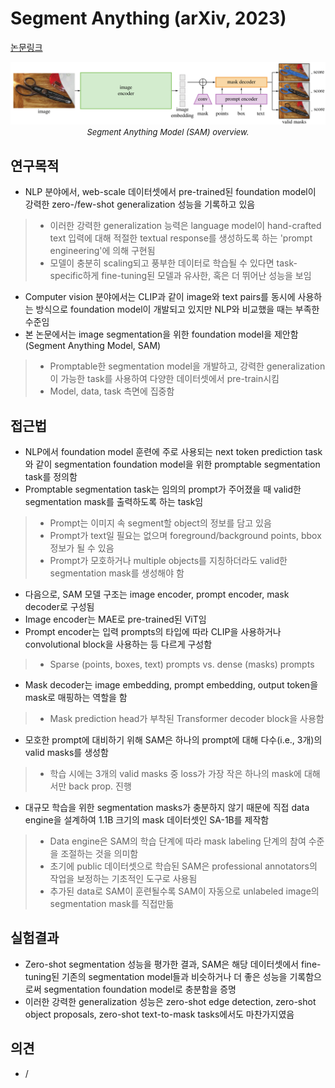 # Segment Anything (arXiv, 2023)

[논문링크](https://arxiv.org/abs/2304.02643)

<p align="center">
    <img width="600" alt='fig1' src="../img/kirillov2023segment.png?raw=true"></br>
    <em><font size=2>Segment Anything Model (SAM) overview.</font></em>
</p>

## 연구목적
- NLP 분야에서, web-scale 데이터셋에서 pre-trained된 foundation model이 강력한 zero-/few-shot generalization 성능을 기록하고 있음
> - 이러한 강력한 generalization 능력은 language model이 hand-crafted text 입력에 대해 적절한 textual response를 생성하도록 하는 'prompt engineering'에 의해 구현됨
> - 모델이 충분히 scaling되고 풍부한 데이터로 학습될 수 있다면 task-specific하게 fine-tuning된 모델과 유사한, 혹은 더 뛰어난 성능을 보임
- Computer vision 분야에서는 CLIP과 같이 image와 text pairs를 동시에 사용하는 방식으로 foundation model이 개발되고 있지만 NLP와 비교했을 때는 부족한 수준임
- 본 논문에서는 image segmentation을 위한 foundation model을 제안함 (Segment Anything Model, SAM)
> - Promptable한 segmentation model을 개발하고, 강력한 generalization이 가능한 task를 사용하여 다양한 데이터셋에서 pre-train시킴
> - Model, data, task 측면에 집중함

## 접근법
- NLP에서 foundation model 훈련에 주로 사용되는 next token prediction task와 같이 segmentation foundation model을 위한 promptable segmentation task를 정의함
- Promptable segmentation task는 임의의 prompt가 주어졌을 때 valid한 segmentation mask를 출력하도록 하는 task임
> - Prompt는 이미지 속 segment할 object의 정보를 담고 있음
> - Prompt가 text일 필요는 없으며 foreground/background points, bbox 정보가 될 수 있음
> - Prompt가 모호하거나 multiple objects를 지칭하더라도 valid한 segmentation mask를 생성해야 함
- 다음으로, SAM 모델 구조는 image encoder, prompt encoder, mask decoder로 구성됨
- Image encoder는 MAE로 pre-trained된 ViT임
- Prompt encoder는 입력 prompts의 타입에 따라 CLIP을 사용하거나 convolutional block을 사용하는 등 다르게 구성함
> - Sparse (points, boxes, text) prompts vs. dense (masks) prompts
- Mask decoder는 image embedding, prompt embedding, output token을 mask로 매핑하는 역할을 함
> - Mask prediction head가 부착된 Transformer decoder block을 사용함
- 모호한 prompt에 대비하기 위해 SAM은 하나의 prompt에 대해 다수(i.e., 3개)의 valid masks를 생성함
> - 학습 시에는 3개의 valid masks 중 loss가 가장 작은 하나의 mask에 대해서만 back prop. 진행
- 대규모 학습을 위한 segmentation masks가 충분하지 않기 때문에 직접 data engine을 설계하여 1.1B 크기의 mask 데이터셋인 SA-1B를 제작함
> - Data engine은 SAM의 학습 단계에 따라 mask labeling 단계의 참여 수준을 조절하는 것을 의미함
> - 초기에 public 데이터셋으로 학습된 SAM은 professional annotators의 작업을 보정하는 기초적인 도구로 사용됨
> - 추가된 data로 SAM이 훈련될수록 SAM이 자동으로 unlabeled image의 segmentation mask를 직접만듦

## 실험결과
- Zero-shot segmentation 성능을 평가한 결과, SAM은 해당 데이터셋에서 fine-tuning된 기존의 segmentation model들과 비슷하거나 더 좋은 성능을 기록함으로써 segmentation foundation model로 충분함을 증명
- 이러한 강력한 generalization 성능은 zero-shot edge detection, zero-shot object proposals, zero-shot text-to-mask tasks에서도 마찬가지였음

## 의견
- /